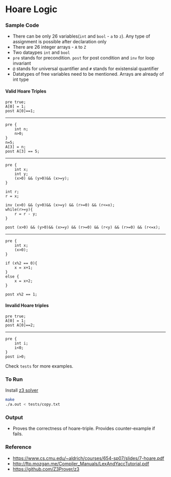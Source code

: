 # Hoare Logic

### Sample Code
 * There can be only 26 variables(```int``` and ```bool``` - ```a``` to ```z```). Any type of assignment is possible after declaration only
 * There are 26 integer arrays - ```A``` to ```Z```
 * Two dataypes ```int``` and ```bool```
 * ```pre``` stands for precondition. ```post``` for post condition and ```inv``` for loop invariant
 * ```@``` stands for universal quantifier and ```#``` stands for existensial quantifier
 * Datatypes of free variables need to be mentioned. Arrays are already of int type

#### Valid Hoare Triples

```
pre true;
A[0] = 1;
post A[0]==1;
```
---
```
pre {
	int n;
	n>0;
}
n=5;
A[3] = n;
post A[3] == 5;
```
---
```
pre {
	int x;
	int y;
	(x>0) && (y>0)&& (x>=y);
}

int r;
r = x;

inv (x>0) && (y>0)&& (x>=y) && (r>=0) && (r<=x);
while(r>=y){
 	r = r - y;
}

post (x>0) && (y>0)&& (x>=y) && (r>=0) && (r<y) && (r>=0) && (r<=x);
```
---
```
pre {
	int x;
	(x>0); 
}

if (x%2 == 0){
	x = x+1;
}
else {
	x = x+2;
}

post x%2 == 1;
```

#### Invalid Hoare triples

```
pre true;
A[0] = 1;
post A[0]==2;
```
---
```
pre {
	int i;
	i<0;
}
post i>0;
```

Check ```tests``` for more examples.

### To Run
Install [z3 solver](https://github.com/Z3Prover/z3)
```bash
make
./a.out < tests/copy.txt
```
### Output
* Proves the correctness of hoare-triple. Provides counter-example if fails.

### Reference
* https://www.cs.cmu.edu/~aldrich/courses/654-sp07/slides/7-hoare.pdf
* http://ftp.mozgan.me/Compiler_Manuals/LexAndYaccTutorial.pdf
* https://github.com/Z3Prover/z3
